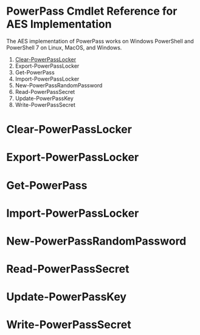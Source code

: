 # PowerPass Cmdlet Reference for AES Implementation
The AES implementation of PowerPass works on Windows PowerShell and PowerShell 7 on Linux, MacOS, and Windows.
1. [Clear-PowerPassLocker](#Clear-PowerPassLocker)
2. Export-PowerPassLocker
3. Get-PowerPass
4. Import-PowerPassLocker
5. New-PowerPassRandomPassword
6. Read-PowerPassSecret
7. Update-PowerPassKey
8. Write-PowerPassSecret
# Clear-PowerPassLocker
# Export-PowerPassLocker
# Get-PowerPass
# Import-PowerPassLocker
# New-PowerPassRandomPassword
# Read-PowerPassSecret
# Update-PowerPassKey
# Write-PowerPassSecret